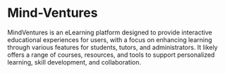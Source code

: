 # Mind-Ventures
MindVentures  is an eLearning platform designed to provide interactive educational experiences for users, with a focus on enhancing learning through various features for students, tutors, and administrators. It likely offers a range of courses, resources, and tools to support personalized learning, skill development, and collaboration.
